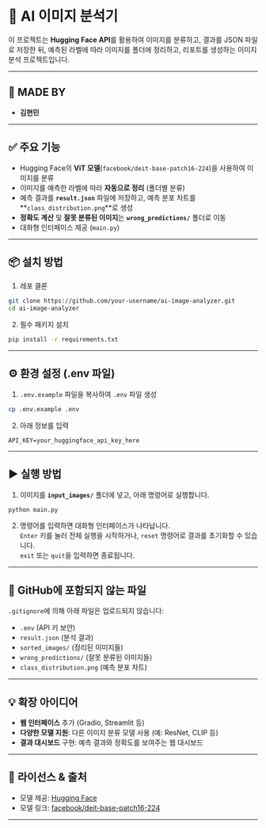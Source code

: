 # 🤖 AI 이미지 분석기

이 프로젝트는 **Hugging Face API**를 활용하여 이미지를 분류하고, 결과를 JSON 파일로 저장한 뒤, 예측된 라벨에 따라 이미지를 폴더에 정리하고, 리포트를 생성하는 이미지 분석 프로젝트입니다.

---

## 👤 MADE BY

- **김현민**

---
## ✅ 주요 기능

- Hugging Face의 **ViT 모델**(`facebook/deit-base-patch16-224`)을 사용하여 이미지를 분류
- 이미지를 예측한 라벨에 따라 **자동으로 정리** (폴더별 분류)
- 예측 결과를 **`result.json`** 파일에 저장하고, 예측 분포 차트를 **`class_distribution.png`**로 생성
- **정확도 계산** 및 **잘못 분류된 이미지**는 **`wrong_predictions/`** 폴더로 이동
- 대화형 인터페이스 제공 (`main.py`)

---

## 📦 설치 방법

1. 레포 클론

```bash
git clone https://github.com/your-username/ai-image-analyzer.git
cd ai-image-analyzer
```

2. 필수 패키지 설치

```bash
pip install -r requirements.txt
```

---

## ⚙️ 환경 설정 (.env 파일)

1. `.env.example` 파일을 복사하여 `.env` 파일 생성

```bash
cp .env.example .env
```

2. 아래 정보를 입력

```env
API_KEY=your_huggingface_api_key_here
```

---

## ▶️ 실행 방법

1. 이미지를 **`input_images/`** 폴더에 넣고, 아래 명령어로 실행합니다.

```bash
python main.py
```

2. 명령어를 입력하면 대화형 인터페이스가 나타납니다.  
   `Enter` 키를 눌러 전체 실행을 시작하거나, `reset` 명령어로 결과를 초기화할 수 있습니다.  
   `exit` 또는 `quit`을 입력하면 종료됩니다.

---

## 📂 GitHub에 포함되지 않는 파일

`.gitignore`에 의해 아래 파일은 업로드되지 않습니다:

- `.env` (API 키 보안)
- `result.json` (분석 결과)
- `sorted_images/` (정리된 이미지들)
- `wrong_predictions/` (잘못 분류된 이미지들)
- `class_distribution.png` (예측 분포 차트)

---

## 💡 확장 아이디어

- **웹 인터페이스** 추가 (Gradio, Streamlit 등)
- **다양한 모델 지원**: 다른 이미지 분류 모델 사용 (예: ResNet, CLIP 등)
- **결과 대시보드** 구현: 예측 결과와 정확도를 보여주는 웹 대시보드

---

## 🧠 라이선스 & 출처

- 모델 제공: [Hugging Face](https://huggingface.co/)
- 모델 링크: [facebook/deit-base-patch16-224](https://huggingface.co/facebook/deit-base-patch16-224)

---
